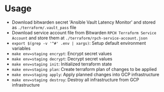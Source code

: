 # Usage

- Download bitwarden secret 'Ansible Vault Latency Monitor' and stored as `./terraform/.vault_pass` file
- Download service account file from Bitwarden `RPCH Terraform Service Account` and store them at `./terraform/rpch-service-account.json`
- `export $(grep -v '^#' .env | xargs)`: Setup default environment variables
- `make env=staging encrypt`: Encrypt secret values
- `make env=staging decrypt`: Decrypt secret values
- `make env=staging init`: Initialized terraform state
- `make env=staging plan`: Create terraform plan of changes to be applied
- `make env=staging apply`: Apply planned changes into GCP infrastructure
- `make env=staging destroy`: Destroy all infrastructure from GCP infrastructure

